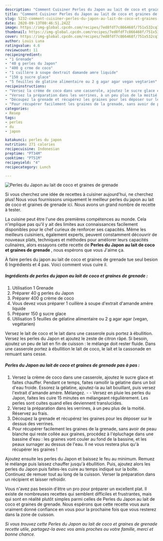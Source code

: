 ```yaml
---
description: "Comment Cuisiner Perles du Japon au lait de coco et graines de grenade"
title: "Comment Cuisiner Perles du Japon au lait de coco et graines de grenade"
slug: 5232-comment-cuisiner-perles-du-japon-au-lait-de-coco-et-graines-de-grenade
date: 2020-09-13T00:46:51.242Z
image: https://img-global.cpcdn.com/recipes/7ed8fdf7c866468f/751x532cq70/perles-du-japon-au-lait-de-coco-et-graines-de-grenade-photo-principale-de-la-recette.jpg
thumbnail: https://img-global.cpcdn.com/recipes/7ed8fdf7c866468f/751x532cq70/perles-du-japon-au-lait-de-coco-et-graines-de-grenade-photo-principale-de-la-recette.jpg
cover: https://img-global.cpcdn.com/recipes/7ed8fdf7c866468f/751x532cq70/perles-du-japon-au-lait-de-coco-et-graines-de-grenade-photo-principale-de-la-recette.jpg
author: Louis Luna
ratingvalue: 4.6
reviewcount: 11
recipeingredient:
- "1 Grenade"
- "40 g perles du Japon"
- "400 g crme de coco"
- "1 cuillère à soupe dextrait damande amre liquide"
- "150 g sucre glace"
- "5 feuilles de glatine alimentaire ou 2 g agar agar vegan vegtarien"
recipeinstructions:
- "Versez la crème de coco dans une casserole, ajoutez le sucre glace et faites chauffer. Pendant ce temps, faites ramollir la gélatine dans un bol d&#39;eau froide. Essorez la gélatine, ajoutez-la au lait bouillant, puis versez l&#39;extrait d&#39;amande amère. Mélangez.  Versez en pluie les perles du Japon, faites les cuire 15 minutes en mélangeant régulièrement. Les perles sont cuites quand elles deviennent translucides."
- "Versez la préparation dans les verrines, à un peu plus de la moitié. Réservez au frais."
- "Découpez la grenade et récupérez les graines pour les déposer sur le dessus des verrines."
- "Pour récupérer facilement les graines de la grenade, sans avoir de peau blanche qui reste collée aux graines, procédez à l&#39;épluchage dans une bassine d&#39;eau : les graines vont couler au fond de la bassine, et les peaux surnager au dessus de l&#39;eau. Il ne vous restera plus qu&#39;à récupérer les graines !"
categories:
- Resep
tags:
- perles
- du
- japon

katakunci: perles du japon 
nutrition: 271 calories
recipecuisine: Indonesian
preptime: "PT34M"
cooktime: "PT51M"
recipeyield: "4"
recipecategory: Lunch

---
```



![Perles du Japon au lait de coco et graines de grenade](https://img-global.cpcdn.com/recipes/7ed8fdf7c866468f/751x532cq70/perles-du-japon-au-lait-de-coco-et-graines-de-grenade-photo-principale-de-la-recette.jpg)

Si vous cherchez une idée de recettes à cuisiner aujourd'hui, ne cherchez plus! Nous vous fournissons uniquement le meilleur perles du japon au lait de coco et graines de grenade ici. Nous avons un grand nombre de recette à tester.

La cuisine peut être l'une des premières compétences au monde. Cela n'implique pas qu'il y ait des limites aux connaissances facilement disponibles pour le chef curieux de renforcer ses capacités. Même les meilleurs cuisiniers, également experts, peuvent constamment découvrir de nouveaux plats, techniques et méthodes pour améliorer leurs capacités culinaires, alors essayons cette recette de <strong> Perles du Japon au lait de coco et graines de grenade </strong>, nous espérons que vous J'aime ça.

<!--inarticleads1-->

À faire perles du japon au lait de coco et graines de grenade tue seul besion 6 Ingrédients et 4 pas. Voici comment vous cuire il.

##### Ingrédients de perles du japon au lait de coco et graines de grenade :

1. Utilisation 1 Grenade
1. Préparer 40 g perles du Japon
1. Préparer 400 g crème de coco
1. Vous devez vous préparer 1 cuillère à soupe d&#39;extrait d&#39;amande amère liquide
1. Préparer 150 g sucre glace
1. Utilisation 5 feuilles de gélatine alimentaire ou 2 g agar agar (vegan, vegétarien)


Versez le lait de coco et le lait dans une casserole puis portez à ébullition. Versez les perles du Japon et ajoutez le zeste de citron râpé. Si besoin, ajoutez un peu de lait en fin de cuisson : le mélange doit rester fluide. Dans une casserole portez à ébullition le lait de coco, le lait et la cassonade en remuant sans cesse. 

<!--inarticleads2-->

##### Perles du Japon au lait de coco et graines de grenade pas à pas :

1. Versez la crème de coco dans une casserole, ajoutez le sucre glace et faites chauffer. Pendant ce temps, faites ramollir la gélatine dans un bol d&#39;eau froide. Essorez la gélatine, ajoutez-la au lait bouillant, puis versez l&#39;extrait d&#39;amande amère. Mélangez. -  - Versez en pluie les perles du Japon, faites les cuire 15 minutes en mélangeant régulièrement. Les perles sont cuites quand elles deviennent translucides.
1. Versez la préparation dans les verrines, à un peu plus de la moitié. Réservez au frais.
1. Découpez la grenade et récupérez les graines pour les déposer sur le dessus des verrines.
1. Pour récupérer facilement les graines de la grenade, sans avoir de peau blanche qui reste collée aux graines, procédez à l&#39;épluchage dans une bassine d&#39;eau : les graines vont couler au fond de la bassine, et les peaux surnager au dessus de l&#39;eau. Il ne vous restera plus qu&#39;à récupérer les graines !


Ajoutez ensuite les perles du Japon et baissez le feu au minimum. Remuez le mélange puis laissez chauffer jusqu&#39;à ébullition. Puis, ajoutez alors les perles du Japon puis faites-les cuire au temps indiqué sur la boîte. Continuez de remuer tout au long de la cuisson. Verser la préparation dans un récipient et laisser refroidir. 

<!--inarticleads1-->

<p>
Vous n'avez pas besoin d'être un pro pour préparer un excellent plat. Il existe de nombreuses recettes qui semblent difficiles et frustrantes, mais qui sont en réalité plutôt simples parmi celles de Perles du Japon au lait de coco et graines de grenade. Nous espérons que cette recette vous aura vraiment donné confiance en vous pour la prochaine fois que vous resterez dans la zone de cuisson.
</p>

<p>
<i>Si vous trouvez cette Perles du Japon au lait de coco et graines de grenade recette utile, partagez-la avec vos amis proches ou votre famille, merci et bonne chance.</i>
</p>
